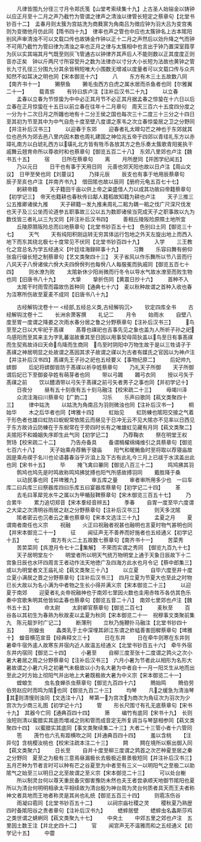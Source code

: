 <!-- { "loadSidebar": true } -->
　　凡律皆围九分径三寸月令郑氏笺【山堂考索续集十九】上古圣人始镕金以铸钟以应正月至十二月之声乃截竹为管谓之律声之清浊以律管长短定之蔡章句【北堂书钞百十二】　孟春月则太簇为宫姑洗为商蕤賔为角南吕为徴应钟为羽大吕为变宫夷则为变徴他月仿此同【隋书四十九】　律率也声之管也中应也太簇钟名上古本隂阳别风声审清浊不可以文载口传也故铸金作钟以正十二月之声然后以効升降之气而钟不可用乃截竹为管曰律为清浊之率也正月之律与太簇相中也言出于钟乃置深室葭莩为灰以实其端其月气既至则灰飞管通古以钟律齐其声后人不能则数以正其度度正则音亦正矣　钟以斤两尺寸所容受升之数为法律亦以寸分大小长短为法故也黄钟之管长九寸孔径三分围九分其余皆稍短唯大小围数无增减以度量者可以文载口传与众共知然不如耳决之明也同【宋本御览十六】
　　八
　　东方有木三土五故数八同【南齐书十一】
　　獭祭鱼
　　獭毛虫西方白虎之属水居而杀鱼者也同【尔雅翼二十一】
　　载青旂
　　有铃曰旂卢注【注补后汉书二十九】
　　以立春
　　孟春以立春为节惊蛰为中中必正其月节不必正其月据孟春之惊蛰在十六日以后立春在正月惊蛰在十五日以前立春在往年十二月章句　周天三百六十五度四分度之一分为十二次日月之所躔也地有十二分王侯之国也每次三十二度三十三分之十四日至其初为节至其中为中气自危十度至壁八度谓之豕韦之次立春惊蛰居之卫之分野同【并注补后汉书三】
　　以迎春于东郊
　　迎春者礼太皥勾芒之神也于东郊就其位也邑外为郊去邑八里内因木数也周礼建国之神位兆五帝于四郊以青珪礼东方以赤璋礼南方以白琥礼西方以璜礼北方皆有牲币各放其方之色乐奏太簇歌青阳冕执干戚舞云翘育命所以尊收时和也蔡章句【御览五百二十八】　东郊八里郊也卢注【魏书五十五】
　　宿
　　日所在蔡章句
　　离
　　月所歴同【并困学纪闻五】
　　乃以元日
　　日干也有事于天用日同　元善也郊天阳也故以日卢注【周山文议】　日甲至癸也同【刘蔓议】
　　乃择元辰
　　辰支也有事于地用辰蔡章句　辰子至亥也卢注【并南齐书九】　借田隂也故以辰同【册府元龟五百七十七】
　　躬耕帝籍
　　天子籍田千亩以供上帝之粢盛借人力以成其功故曰帝籍蔡章句【初学记三】　帝天也籍耕也春秋传曰鄅人籍稻故知籍为耕也卢注
　　天子三推三公五推卿诸侯九推
　　天子耕籍一发九推耒周礼二耜为耦一耜之伐广尺深尺伐发也天子及三公坐而论道参五职事故三公以五为数即诸侯当究成天子之职事故以九为数伐皆三者礼以三为文同【并注补后汉书四】
　　善相丘陵阪险原隰土地所宜
　　丘陵原隰阪险总而曰地蔡章句【北堂书钞百五十七】　色别曰土同【御览三十七】
　　天气
　　天有纯阳积刚运转无穷其体运行包地之外天左旋出地上而西入地下而东其绕北极七十度常见不伏同【北堂书钞百四十九】
　　入学
　　三王教化之宫总名为学五经通义【叶廷珪海録碎事十九】
　　习舞
　　乐容曰舞有俯仰张翕行缀长短之制蔡章句【艺文类聚四十三】　天子省风以作乐舞所以节八音而行八风天子八佾诸侯六佾大夫四佾佾列也每佾八人每服冕而执戚同【御览五百七十四】
　　则水潦为败
　　太隂新休少阳尚微而行冬令以导水气故水潦至而败生物也同【旧唐书八十九】
　　大挚
　　挚折伤同【黄震日抄十六】
　　首种不入
　　太隂干时雨雪而霜故伤首种同【通典七十六】　麦以秋种故谓之首种入收也春为沍寒所伤故至夏麦不成同【旧唐书八十九】



　　古经解钩沈卷十一
<经部,五经总义类,古经解钩沉>
　　钦定四库全书
　　古经解钩沈卷十二
　　长洲余萧客撰
　　礼记二
　　月令
　　始雨水
　　自壁八度至胃一度谓之降娄之次雨水春分居之鲁之分野蔡章句【注补后汉书三】
　　鸟至至之日以大牢祀于髙禖
　　髙尊也禖祀也吉事先见之象也盖为人所祈子孙之祀鸟感阳而至其来主为字乳蕃滋故重其至日因以用事契母简狄盖以鸟至日有事髙禖而生契焉故诗曰天命鸟降而生商同　鸟至时阴阳中万物生故于是以三牲请子于髙禖之神居明显之处故谓之髙因其求子故谓之禖以为古者有媒氏之官因以为神卢注【并注补后汉书四】髙禖先王子孙之祀也五经要义【事物纪原二】
　　后妃帅九嫔御
　　后妃将嫔御皆防于髙禖以祈孕姓蔡章句
　　乃礼天子所御
　　天子所御谓后妃已下至御妾孕姓有萌芽者也同
　　带以弓韣
　　韣弓衣同
　　授以弓矢于髙禖之前
　　饮以醴酒带以弓矢于髙禖之前弓矢者男子之事也同【并初学记十】
　　日夜分
　　昼有五十刻夜有五十刻马融注【校宋疏二十三】
　　毋竭川泽
　　众流注海曰川蔡章句【广韵二】
　　习乐
　　乐声曰歌同【萟文类聚四十三】
　　律中姑洗
　　以姑洗为角南吕为羽则微浊也同【注补后汉书一】
　　桐始华
　　木之后华者也同【埤雅十四】
　　虹始见
　　虹防蝀也隂阳交接之气着于形色者也雄曰虹防曰蜺蜺常依隂云而昼见于日冲无云不见大隂亦不见率以日西见于东方故诗云防蝀在于东蜺常在于旁四时长有之唯雄虹见藏有月同【萟文类聚二】夫隂阳不和婚姻失序即生此气同【初学记二】
　　乃荐鞠衣
　　祭在明堂王权　贺玚【校宋疏二十二】
　　乃告舟备具
　　备谓楫櫂绵绳维引之具蔡章句【御览七百六十八】
　　天子始乘舟荐鲔于寝庙
　　阳气和暖鲔鱼时至将取以荐寝庙故因是乘舟禊于名川也论语暮春浴乎沂洎上及下古有此礼今三月上已祓于水滨盖出此也同【宋书十五】
　　毕
　　掩飞禽曰罼同【御览八百三十二】
　　鸣鸠拂其羽
　　鹘鸠也鸠先是时鸣故称鸣鸠拂犹搏也阳气所感故搏羽同
　　戴胜降于桑
　　以动民事也同【并埤雅九】
　　审五库之量
　　审者审所用多少也　一曰车库二曰兵库三曰祭器库四曰乐库五曰宴器库蔡章句【初学记二十四】
　　革
　　去毛曰革犀兕水牛之属以为甲楯鼔鞞蔡章句【宋木御览三百五十七】
　　乃合累牛
　　累力追切郑音【宋本羣经音辨五】
　　季春
　　自胃一度至毕六度谓之大梁之次清明谷雨居之赵之分野蔡章句【注补后汉书三】
　　则天多沈隂
　　隂者密云也沉者云之重也蔡章句【宋本文选注三十九】
　　孟夏之月
　　夏谓南者南任也义宗
　　祝融
　　火正曰祝融者祝甚也融明也言夏时物气甚明也同【并宋本御览二十一】
　　征
　　闻征声无不善养而好施者也五经通义【初学记十五】
　　七
　　南方有火二土五故数七蔡章句【南齐书十一】
　　苦菜秀
　　苦荬菜同【呉澄月令七十二集解】　不荣而实谓之秀同　【御览九百九十七】
　　天子居明堂左个
　　明堂者所以明天气统万物明堂上通于天象日辰故下十二宫象日辰也水环四周言王者动作法天地徳广及四海方此水也月令记【蔡中郎集三】　或以为明堂者文王庙礼论【萟文类聚三十八】
　　以立夏
　　自毕六度至井十度立夏小满居之晋之分野蔡章句【注补后汉书三】　四月立夏为节夏大也至此之时物已长大故以为名小满为中者物之生长小得并满义宗【宋本御览二十三】
　　以迎夏于南郊
　　迎夏者礼炎帝祝融神也于南郊七里因火数也圭用赤牲币各仿其色乐奏中宫歌朱明其他皆如孟春也蔡章句【御览五音二十八】　南郊七里郊也卢注【魏书五十五】
　　命太尉
　　太尉卿官蔡章句【御览二百七】
　　麦秋至
　　百谷各以其初生为春熟为秋故麦以孟夏为秋同【宋本御览二十一　祝穆事文类聚前集九　陈元靓岁时广记二】
　　断薄刑
　　立秋乃施鞭扑马融注【北堂书钞四十五】
　　则蝗虫
　　螽类乳于土中深埋其卵江东谓之蚱蜢善害田穉蔡章句【埤雅十】　蝗音横范宣音【经典释文三十】
　　日在东井
　　日在牵牛则寒在东井则暑牵牛宿外逺人故寒东井宿内近人故温五经通义【北堂书钞百五十六】　牵牛外宿东井内宿同【御览二十四】
　　小暑至
　　自柳三度至张十二度谓之鹑火之次小暑大暑居之周之分野蔡章句【注补后汉书三】　六月小暑为节者此以相形为名形大暑故谓之小暑六月之初暑气未极故以小为名大暑为中者自十一月一阳爻生从地而出至此之时方始上彻阳气并出地上大暑既极故大暑为中义宗【宋本御览二十一】
　　螳蜋生
　　虫名食蝉杀虫蔡章句【御览九百四十六】
　　鵙始鸣
　　鵙伯劳伯劳赵应时而鸣为隂也同【御览九百二十三】
　　均琴
　　凡之缓急为清浊琴其则清慢则浊同【文选注十八】　琴第一为宫次为商次为角征次为羽次为少宫次为少商三礼图【初学记十六】
　　管
　　形长尺围寸有孔无底蔡章句【宋书十九】　其器今亡同【通典百四十四】
　　箫
　　编竹有底同【宋书十九】　长则浊短则清以蜜腊实其底而増减之则和管而成音定无所复调当与琴瑟相参同【萟文类聚四十四】　以蜜腊实其底同【事文类聚续集二十三】大者二十三管小者十六管同
　　竾
　　箎竹也六孔有距横吹之同【并通典百四十四】
　　羞以含桃
　　【注异句】含桃樱汝桃也【校宋注疏本注二十三】
　　闗
　　闗在境所以察出御入同【萟文类聚六】
　　日长至
　　自井十度至柳三度谓之鹑首之次芒种夏至居之秦之分野同　夏至之为极有三意焉昼漏极长去极极近晷景极短同【并注补后汉书三】　五月芒种为节者言时可以种有芒之谷夏至为中者至有三义一以明阳气之至极二以助隂气之始至三以明日之北至故谓之至义宗【宋本御览二十三】
　　可以处台榭
　　所以制灵台何以尊天重民备灾御害豫防未然也夫王者尝承顺天地御节隂阳也夏所以为清台何明明相承太平相续故为清台殷为神台周为灵台何质者具天而王夫者称神文者具地而王地者称灵是其尚也礼统【御览五百三十四】
　　则雹冻伤谷
　　雨凝曰雹同【北堂书钞百五十二】
　　以祠宗庙社稷之灵
　　稷秋夏乃熟歴四时备隂阳谷之贵者章句【注补后汉书九】
　　蟋蟀居壁
　　蟋蟀虫名螽斯莎鸡之类世谓之蜻蛚同【萟文类聚九十七】
　　中央土
　　中郊五里之郊也卢注　五里因土数王注【并北史四十二】
　　官
　　闻宫声无不温雅而和之五经通义【初学记十五】
　　中霤
